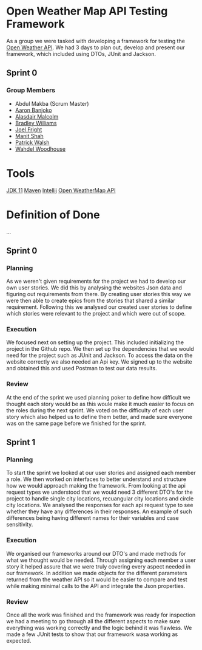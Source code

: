 # Open Weather Map API Testing Framework

As a group we were tasked with developing a framework for testing the [Open Weather API](https://openweathermap.org/api). We had 3 days to plan out, develop and present our framework, which included using DTOs, JUnit and Jackson.

## Sprint 0
### Group Members

- Abdul Makba (Scrum Master)
- [Aaron Banjoko](https://github.com/Xavier2a2)
- [Alasdair Malcolm](https://github.com/AJMalcolm) 
- [Bradley Williams](https://github.com/bsrwilliams)
- [Joel Fright](https://github.com/joelfright)
- [Manit Shah](https://github.com/Manit97)
- [Patrick Walsh](https://github.com/pkpatch)
- [Wahdel Woodhouse](https://github.com/WahdelMW)

# Tools
[JDK 11](https://www.oracle.com/java/technologies/javase-jdk11-downloads.html)
[Maven](https://maven.apache.org/)
[Intellij](https://www.jetbrains.com/idea/)
[Open WeatherMap API](https://openweathermap.org/api)

# Definition of Done
...
## Sprint 0
### Planning 

As we weren't given requirements for the project we had to develop our own user stories. We did this by analysing the websites Json data and figuring out requirements from there. By creating user stories this way we were then able to create epics from the stories that shared a similar requirement. Following this we analysed our created user stories to define which stories were relevant to the project and which were out of scope. 

### Execution 

We focused next on setting up the project. This included initializing the project in the Github repo. We then set up the dependencies that we would need for the project such as JUnit and Jackson. 
To access the data on the website correctly we also needed an Api key. We signed up to the website and obtained this and used Postman to test our data results.

### Review

At the end of the sprint we used planning poker to define how difficult we thought each story would be as this woule make it much easier to focus on the roles during the next sprint. We voted on the difficulty of each user story which also helped us to define them better, and made sure everyone was on the same page before we finished for the sprint.


## Sprint 1

### Planning 

To start the sprint we looked at our user stories and assigned each member a role. We then worked on interfaces to better understand and structure how we would approach making the framework. From looking at the api request types we understood that we would need 3 different DTO's for the project to handle single city locations, recuangular city locations and circle city locations. 
We analysed the responses for each api request type to see whether they have any differences in their responses. An example of such differences being having different names for their variables and case sensitivity.

### Execution

We organised our frameworks around our DTO's and made methods for what we thought would be needed. Through assigning each member a user story it helped assure that we were truly covering every aspect needed in our framework. In addition we made objects for the different parameters returned from the weather API so it would be easier to compare and test while making minimal calls to the API and integrate the Json properties.

### Review

Once all the work was finished and the framework was ready for inspection we had a meeting to go through all the different aspects to make sure everything was working correctly and the logic behind it was flawless. We made a few JUnit tests to show that our framework wasa working as expected.
